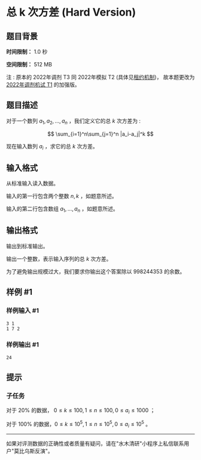 # 总 k 次方差 (Hard Version)

## 题目背景

**时间限制：** 1.0 秒

**空间限制：** 512 MB

注 : 原本的 2022年调剂 T3 同 2022年模拟 T2 (具体见[租约机制](https://www.luogu.com.cn/problem/U414209))， 故本题更改为 [2022年调剂机试 T1](https://www.luogu.com.cn/problem/U414204) 的加强版。

## 题目描述

对于一个数列 $a_1,a_2,...,a_n$ ，我们定义它的总 $k$ 次方差为 :

$$
\sum_{i=1}^n\sum_{j=1}^n |a_i-a_j|^k
$$

现在输入数列 $a_i$ ，求它的总 $k$ 次方差。

## 输入格式

从标准输入读入数据。

输入的第一行包含两个整数 $n,k$ ，如题意所述。

输入的第二行包含数组 $a_1,...,a_n$ ，如题意所述。

## 输出格式

输出到标准输出。

输出一个整数，表示输入序列的总 $k$ 次方差。

为了避免输出规模过大，我们要求你输出这个答案除以 $998244353$ 的余数。

## 样例 #1

### 样例输入 #1

```
3 1
1 7 2
```

### 样例输出 #1

```
24
```

## 提示

### 子任务

对于 20% 的数据， $0\le k\le 100,1\le n\le 100, 0\le a_i\le 1000$ ；

对于 100% 的数据，$0\le k \le 10^5,1\le n\le 10^5, 0\le a_i\le 10^5$ 。

---

如果对评测数据的正确性或者质量有疑问，请在"水木清研"小程序上私信联系用户"莫比乌斯反演"。
